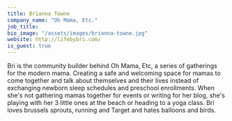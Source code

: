 ```yaml
---
title: Brianna Towne
company_name: "Oh Mama, Etc."
job_title:
bio_image: "/assets/images/brianna-towne.jpg"
website: http://lifebybri.com/
is_guest: true
---
```


Bri is the community builder behind Oh Mama, Etc, a series of gatherings for the modern mama. Creating a safe and welcoming space for mamas to come together and talk about themselves and their lives instead of exchanging newborn sleep schedules and preschool enrollments. When she's not gathering mamas together for events or writing for her blog, she's playing with her 3 little ones at the beach or heading to a yoga class. Bri loves brussels sprouts, running and Target and hates balloons and birds.
